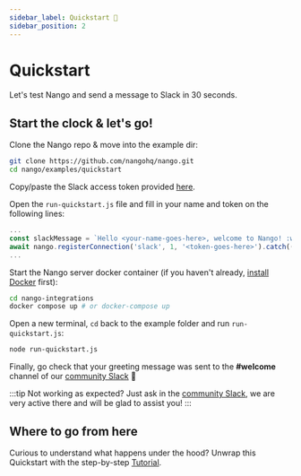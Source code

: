 ```yaml
---
sidebar_label: Quickstart 🚀
sidebar_position: 2
---
```


# Quickstart

Let's test Nango and send a message to Slack in 30 seconds.

## Start the clock & let's go!
Clone the Nango repo & move into the example dir:
```bash
git clone https://github.com/nangohq/nango.git
cd nango/examples/quickstart
```

Copy/paste the Slack access token provided [here](https://nangohq.notion.site/Quickstart-Slack-access-token-f41c7cc291c74fbd9b1110af6d631d01).

Open the `run-quickstart.js` file and fill in your name and token on the following lines:
```javascript
...
const slackMessage = `Hello <your-name-goes-here>, welcome to Nango! :wave:`; // TODO: fill in your name.
await nango.registerConnection('slack', 1, '<token-goes-here>').catch((e) => {console.log(e)}); // TODO: fill in token.
...
```

Start the Nango server docker container (if you haven't already, [install Docker](https://www.docker.com/products/docker-desktop/) first):
```bash
cd nango-integrations
docker compose up # or docker-compose up
```

Open a new terminal, `cd` back to the example folder and run `run-quickstart.js`:
```bash
node run-quickstart.js
```

Finally, go check that your greeting message was sent to the **#welcome** channel of our [community Slack](https://nango.dev/slack) 🎉

:::tip
Not working as expected? Just ask in the [community Slack](https://nango.dev/slack), we are very active there and will be glad to assist you!
:::

## Where to go from here

Curious to understand what happens under the hood? Unwrap this Quickstart with the step-by-step [Tutorial](build-integrations/README.md). 